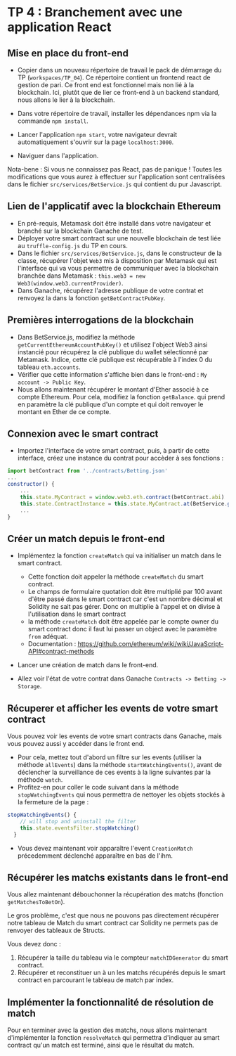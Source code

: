 # TP 4 : Branchement avec une application React

## Mise en place du front-end

- Copier dans un nouveau répertoire de travail le pack de démarrage du TP (`workspaces/TP_04`). Ce répertoire contient un frontend react de gestion de pari. Ce front end est fonctionnel mais non lié à la blockchain.
Ici, plutôt que de lier ce front-end à un backend standard, nous allons le lier à la blockchain.

- Dans votre répertoire de travail, installer les dépendances npm via la commande `npm install`.
- Lancer l'application `npm start`, votre navigateur devrait automatiquement s'ouvrir sur la page `localhost:3000`.
- Naviguer dans l'application.

Nota-bene : Si vous ne connaissez pas React, pas de panique ! Toutes les modifications que vous aurez à effectuer sur l'application sont centralisées dans le fichier `src/services/BetService.js` qui contient du pur Javascript.

## Lien de l'applicatif avec la blockchain Ethereum

- En pré-requis, Metamask doit être installé dans votre navigateur et branché sur la blockchain Ganache de test.
- Déployer votre smart contract sur une nouvelle blockchain de test liée au `truffle-config.js` du TP en cours.
- Dans le fichier `src/services/BetService.js`, dans le constructeur de la classe, récupérer l'objet `Web3` mis à disposition par Metamask qui est l'interface qui va vous permettre de communiquer avec la blockchain branchée dans Metamask : `this.web3 = new Web3(window.web3.currentProvider)`.
- Dans Ganache, récupérez l'adresse publique de votre contrat et renvoyez la dans la fonction `getBetContractPubKey`.

## Premières interrogations de la blockchain

- Dans BetService.js, modifiez la méthode `getCurrentEthereumAccountPubKey()` et utilisez l'object Web3 ainsi instancié pour récupérez la clé publique du wallet sélectionné par Metamask. Indice, cette clé publique est récupérable à l'index 0 du tableau `eth.accounts`.
- Vérifier que cette information s'affiche bien dans le front-end : `My account -> Public Key`.
- Nous allons maintenant récupérer le montant d'Ether associé à ce compte Ethereum. Pour cela, modifiez la fonction `getBalance`. qui prend en paramètre la clé publique d'un compte et qui doit renvoyer le montant en Ether de ce compte.


## Connexion avec le smart contract

- Importez l'interface de votre smart contract, puis, à partir de cette interface, créez une instance du contrat pour accèder à ses fonctions :

```js
import betContract from '../contracts/Betting.json'
...
constructor() {
    ...
    this.state.MyContract = window.web3.eth.contract(betContract.abi)
    this.state.ContractInstance = this.state.MyContract.at(BetService.getBetContractPubKey())
    ...
}

```

## Créer un match depuis le front-end

- Implémentez la fonction `createMatch` qui va initialiser un match dans le smart contract.
  - Cette fonction doit appeler la méthode `createMatch` du smart contract.
  - Le champs de formulaire quotation doit être multiplié par 100 avant d'être passé dans le smart contract car c'est un nombre décimal et Solidity ne sait pas gérer. Donc on multiplie à l'appel et on divise à l'utilisation dans le smart contract
  - la méthode `createMatch` doit être appelée par le compte owner du smart contract donc il faut lui passer un object avec le paramètre `from` adéquat.
  - Documentation : https://github.com/ethereum/wiki/wiki/JavaScript-API#contract-methods

- Lancer une création de match dans le front-end.
- Allez voir l'état de votre contrat dans Ganache `Contracts -> Betting -> Storage`.

## Récuperer et afficher les events de votre smart contract

Vous pouvez voir les events de votre smart contracts dans Ganache, mais vous pouvez aussi y accéder dans le front end.

- Pour cela, mettez tout d'abord un filtre sur les events (utiliser la méthode `allEvents`) dans la méthode `startWatchingEvents()`, avant de déclencher la surveillance de ces events à la ligne suivantes par la méthode `watch`.
- Profitez-en pour coller le code suivant dans la méthode `stopWatchingEvents` qui nous permettra de nettoyer les objets stockés à la fermeture de la page :

```Javascript
stopWatchingEvents() {
    // will stop and uninstall the filter
    this.state.eventsFilter.stopWatching()
  }
```

- Vous devez maintenant voir apparaître l'event `CreationMatch` précedemment déclenché apparaître en bas de l'ihm.

## Récupérer les matchs existants dans le front-end

Vous allez maintenant débouchonner la récupération des matchs (fonction `getMatchesToBetOn`).

Le gros problème, c'est que nous ne pouvons pas directement récupérer notre tableau de Match du smart contract car Solidity ne permets pas de renvoyer des tableaux de Structs.

Vous devez donc :

1) Récupérer la taille du tableau via le compteur `matchIDGenerator` du smart contract.
2) Récupérer et reconstituer un à un les matchs récupérés depuis le smart contract en parcourant le tableau de match par index.

## Implémenter la fonctionnalité de résolution de match

Pour en terminer avec la gestion des matchs, nous allons maintenant d'implémenter la fonction `resolveMatch` qui permettra d'indiquer au smart contract qu'un match est terminé, ainsi que le résultat du match.

<div class="pb"></div>
